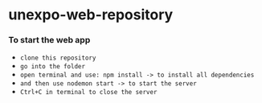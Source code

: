 # unexpo-web-repository

### To start the web app

  * `clone this repository`
  * `go into the folder`
  * `open terminal and use: npm install -> to install all dependencies`
  * `and then use nodemon start -> to start the server`
  * `Ctrl+C in terminal to close the server`
  
  
